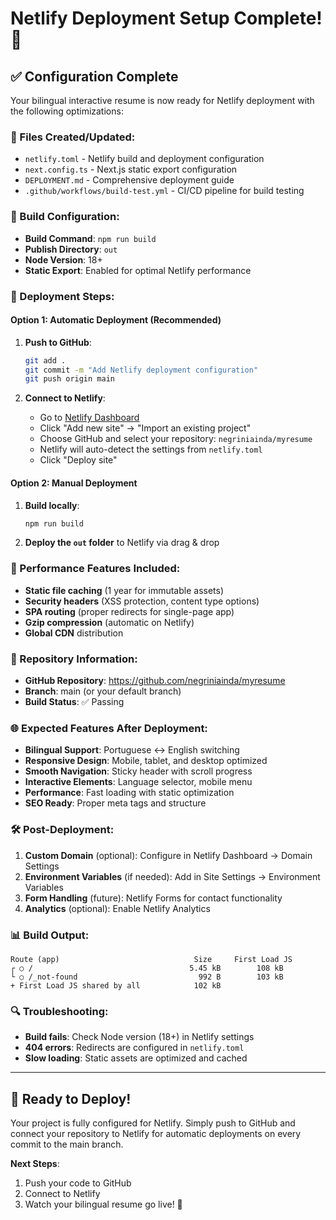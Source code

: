 # Netlify Deployment Setup Complete! 🚀

## ✅ Configuration Complete

Your bilingual interactive resume is now ready for Netlify deployment with the following optimizations:

### 📁 Files Created/Updated:
- `netlify.toml` - Netlify build and deployment configuration
- `next.config.ts` - Next.js static export configuration
- `DEPLOYMENT.md` - Comprehensive deployment guide
- `.github/workflows/build-test.yml` - CI/CD pipeline for build testing

### 🔧 Build Configuration:
- **Build Command**: `npm run build`
- **Publish Directory**: `out`
- **Node Version**: 18+
- **Static Export**: Enabled for optimal Netlify performance

### 🚀 Deployment Steps:

#### Option 1: Automatic Deployment (Recommended)
1. **Push to GitHub**: 
   ```bash
   git add .
   git commit -m "Add Netlify deployment configuration"
   git push origin main
   ```

2. **Connect to Netlify**:
   - Go to [Netlify Dashboard](https://app.netlify.com)
   - Click "Add new site" → "Import an existing project"
   - Choose GitHub and select your repository: `negriniainda/myresume`
   - Netlify will auto-detect the settings from `netlify.toml`
   - Click "Deploy site"

#### Option 2: Manual Deployment
1. **Build locally**:
   ```bash
   npm run build
   ```
2. **Deploy the `out` folder** to Netlify via drag & drop

### 🎯 Performance Features Included:
- **Static file caching** (1 year for immutable assets)
- **Security headers** (XSS protection, content type options)
- **SPA routing** (proper redirects for single-page app)
- **Gzip compression** (automatic on Netlify)
- **Global CDN** distribution

### 🔗 Repository Information:
- **GitHub Repository**: https://github.com/negriniainda/myresume
- **Branch**: main (or your default branch)
- **Build Status**: ✅ Passing

### 🌐 Expected Features After Deployment:
- **Bilingual Support**: Portuguese ↔ English switching
- **Responsive Design**: Mobile, tablet, and desktop optimized
- **Smooth Navigation**: Sticky header with scroll progress
- **Interactive Elements**: Language selector, mobile menu
- **Performance**: Fast loading with static optimization
- **SEO Ready**: Proper meta tags and structure

### 🛠️ Post-Deployment:
1. **Custom Domain** (optional): Configure in Netlify Dashboard → Domain Settings
2. **Environment Variables** (if needed): Add in Site Settings → Environment Variables
3. **Form Handling** (future): Netlify Forms for contact functionality
4. **Analytics** (optional): Enable Netlify Analytics

### 📊 Build Output:
```
Route (app)                              Size     First Load JS
┌ ○ /                                   5.45 kB        108 kB
└ ○ /_not-found                           992 B        103 kB
+ First Load JS shared by all            102 kB
```

### 🔍 Troubleshooting:
- **Build fails**: Check Node version (18+) in Netlify settings
- **404 errors**: Redirects are configured in `netlify.toml`
- **Slow loading**: Static assets are optimized and cached

---

## 🎉 Ready to Deploy!

Your project is fully configured for Netlify. Simply push to GitHub and connect your repository to Netlify for automatic deployments on every commit to the main branch.

**Next Steps**: 
1. Push your code to GitHub
2. Connect to Netlify
3. Watch your bilingual resume go live! 🌟